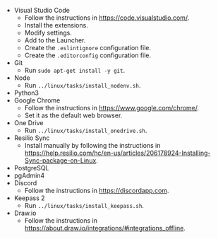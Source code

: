 - Visual Studio Code
	- Follow the instructions in https://code.visualstudio.com/.
	- Install the extensions.
	- Modify settings.
	- Add to the Launcher.
	- Create the `.eslintignore` configuration file.
	- Create the `.editorconfig` configuration file.
- Git
	- Run `sudo apt-get install -y git`.
- Node
	- Run `../linux/tasks/install_nodenv.sh`.
- Python3
- Google Chrome
	- Follow the instructions in https://www.google.com/chrome/.
	- Set it as the default web browser.
- One Drive
	- Run `../linux/tasks/install_onedrive.sh`.
- Resilio Sync
	- Install manually by following the instructions in https://help.resilio.com/hc/en-us/articles/206178924-Installing-Sync-package-on-Linux.
- PostgreSQL
- pgAdmin4
- Discord
	- Follow the instructions in https://discordapp.com.
- Keepass 2
	- Run `../linux/tasks/install_keepass.sh`.
- Draw.io
	- Follow the instructions in https://about.draw.io/integrations/#integrations_offline.
